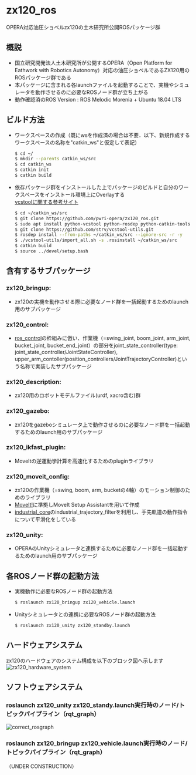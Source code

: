 # zx120_ros
OPERA対応油圧ショベルzx120の土木研究所公開ROSパッケージ群

## 概説
- 国立研究開発法人土木研究所が公開するOPERA（Open Platform for Eathwork with Robotics Autonomy）対応の油圧ショベルであるZX120用のROSパッケージ群である
- 本パッケージに含まれる各launchファイルを起動することで、実機やシミュレータを動作させるのに必要なROSノード群が立ち上がる
- 動作確認済のROS Version : ROS Melodic Morenia + Ubuntu 18.04 LTS

## ビルド方法
- ワークスペースの作成（既にwsを作成済の場合は不要．以下、新規作成するワークスペースの名称を"catkin_ws"と仮定して表記）
  ```bash
  $ cd ~/
  $ mkdir --parents catkin_ws/src
  $ cd catkin_ws
  $ catkin init
  $ catkin build
  ```

- 依存パッケージ群をインストールした上でパッケージのビルドと自分のワークスペースをインストール環境上にOverlayする  
  [vcstoolに関する参考サイト](https://qiita.com/strv/items/dbde72e20a8efe62ef95)
  ```bash
  $ cd ~/catkin_ws/src
  $ git clone https://github.com/pwri-opera/zx120_ros.git
  $ sudo apt install python-vcstool python-rosdep python-catkin-tools
  $ git clone https://github.com/strv/vcstool-utils.git
  $ rosdep install --from-paths ~/catkin_ws/src --ignore-src -r -y
  $ ./vcstool-utils/import_all.sh -s .rosinstall ~/catkin_ws/src
  $ catkin build
  $ source ../devel/setup.bash
  ```

## 含有するサブパッケージ
### zx120_bringup:
- zx120の実機を動作させる際に必要なノード群を一括起動するためのlaunch用のサブパッケージ

### zx120_control:
- [ros_control](http://wiki.ros.org/ros_control)の枠組みに倣い、作業機（=swing_joint, boom_joint, arm_joint, bucket_joint, bucket_end_joint）の部分をjoint_state_controller(type: joint_state_controller/JointStateController), upper_arm_contoller(position_controllers/JointTrajectoryController)という名称で実装したサブパッケージ

### zx120_description:
- zx120用のロボットモデルファイル(urdf, xacro含む)群

### zx120_gazebo:
- zx120をgazeboシミュレータ上で動作させるのに必要なノード群を一括起動するためのlaunch用のサブパッケージ

### zx120_ikfast_plugin:
- MoveItの逆運動学計算を高速化するためのpluginライブラリ

### zx120_moveit_config:
- zx120の作業機（=swing, boom, arm, bucketの4軸）のモーション制御のためのライブラリ
- [MoveIt!](https://moveit.ros.org/)に準拠しMoveIt Setup Assistantを用いて作成
- [industrial_core](http://wiki.ros.org/industrial_core)のindustrial_trajectory_filterを利用し、手先軌道の動作指令について平滑化をしている

### zx120_unity:
- OPERAのUnityシミュレータと連携するために必要なノード群を一括起動するためのlaunch用のサブパッケージ

## 各ROSノード群の起動方法
- 実機動作に必要なROSノード群の起動方法
  ```bash
  $ roslaunch zx120_bringup zx120_vehicle.launch
  ```
- Unityシミュレータとの連携に必要なROSノード群の起動方法
  ```bash
  $ roslaunch zx120_unity zx120_standby.launch
  ```

## ハードウェアシステム
zx120のハードウェアのシステム構成を以下のブロック図へ示します
![zx120_hardware_system](https://user-images.githubusercontent.com/24404939/159678741-7f0b94bb-2b62-4af4-be3b-30581bb08a46.jpg)

## ソフトウェアシステム
### roslaunch zx120_unity zx120_standy.launch実行時のノード/トピックパイプライン（rqt_graph）
![correct_rosgraph](https://user-images.githubusercontent.com/24404939/160327979-1281697d-6322-4fd6-82ed-0c5332fea4eb.png)

### roslaunch zx120_bringup zx120_vehicle.launch実行時のノード/トピックパイプライン（rqt_graph）
（UNDER CONSTRUCTION）
